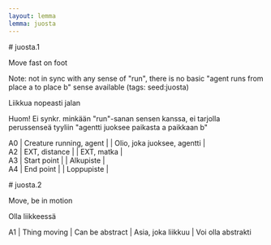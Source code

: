 ```yaml
---
layout: lemma
lemma: juosta
---
```


<div class="sense">
# <span class="sensename">juosta.1</span>

<span class="description">Move fast on foot</span>

Note: not in sync with any sense of "run", there is no basic "agent runs from place a to place b" sense available (tags: seed:juosta)

<span class="description">Liikkua nopeasti jalan</span>

Huom! Ei synkr. minkään "run"-sanan sensen kanssa, ei tarjolla perussenseä tyyliin "agentti juoksee paikasta a paikkaan b"

A0 | Creature running, agent |   | Olio, joka juoksee, agentti |  
A2 | EXT, distance |   | EXT, matka |  
A3 | Start point |   | Alkupiste |  
A4 | End point |   | Loppupiste |  

</div>

<div class="sense">
# <span class="sensename">juosta.2</span>

<span class="description">Move, be in motion</span>

<span class="description">Olla liikkeessä</span>

A1 | Thing moving | Can be abstract | Asia, joka liikkuu | Voi olla abstrakti

</div>

